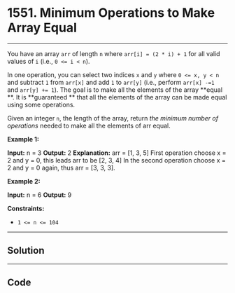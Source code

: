 # 1551. Minimum Operations to Make Array Equal

---

You have an array `arr` of length `n` where `arr[i] = (2 * i) + 1` for all valid values of `i` (i.e., `0 <= i < n`).

In one operation, you can select two indices `x` and `y` where `0 <= x, y < n` and subtract `1` from `arr[x]` and add `1` to `arr[y]` (i.e., perform `arr[x] -=1 `and `arr[y] += 1`). The goal is to make all the elements of the array **equal **. It is **guaranteed ** that all the elements of the array can be made equal using some operations.

Given an integer `n`, the length of the array, return _the minimum number of operations_ needed to make all the elements of arr equal.

 

**Example 1:**


**Input:** n = 3
**Output:** 2
**Explanation:** arr = [1, 3, 5]
First operation choose x = 2 and y = 0, this leads arr to be [2, 3, 4]
In the second operation choose x = 2 and y = 0 again, thus arr = [3, 3, 3].


**Example 2:**


**Input:** n = 6
**Output:** 9


 

**Constraints:**

  * `1 <= n <= 104`

---

## Solution



---

## Code
```python


```